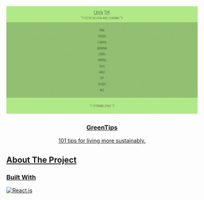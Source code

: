 <div align="center">
  <a href="https://github.com/rwdd1/green-tips">
  <img src="https://github.com/rwdd1/green-tips/blob/main/green-tips-demo.gif" alt="Logo" width="600" height="auto">
<h3 align="center">GreenTips</h3>

  <p align="center">
    101 tips for living more sustainably.
  </p>

</div>

## About The Project

### Built With

[![React.js]][React-url]

<!-- MARKDOWN LINKS & IMAGES -->
<!-- https://www.markdownguide.org/basic-syntax/#reference-style-links -->
[React.js]: https://img.shields.io/badge/React-20232A?style=for-the-badge&logo=react&logoColor=61DAFB
[React-url]: https://reactjs.org/
